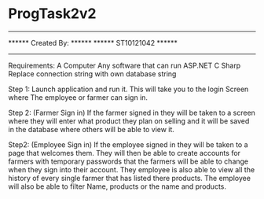# ProgTask2v2
************************************************
******		Created By:	  	                ******
******		ST10121042      	              ******
************************************************
Requirements:
A Computer
Any software that can run ASP.NET C Sharp
Replace connection string with own database string

Step 1:
Launch application and run it. This will take you to the login Screen
where The employee or farmer can sign in.

Step 2: (Farmer Sign in)
If the farmer signed in they will be taken to a screen where they will
enter what product they plan on selling and it will be saved in the 
database where others will be able to view it.

Step2: (Employee Sign in)
If the employee signed in they will be taken to a page that welcomes 
them. They will then be able to create accounts for farmers with 
temporary passwords that the farmers will be able to change when they 
sign into their account. They employee is also able to view all the 
history of every single farmer that has listed there products. The 
employee will also be able to filter Name, products or the name and
products.
